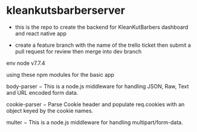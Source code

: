 # kleankutsbarberserver

- this is the repo to create the backend for KleanKutBarbers dashboard and react native app 

- create a feature branch with the name of the trello ticket then submit a pull request for review then merge into dev branch 

env 
node v7.7.4

using these npm modules for the basic app 

body-parser − This is a node.js middleware for handling JSON, Raw, Text and URL encoded form data.

cookie-parser − Parse Cookie header and populate req.cookies with an object keyed by the cookie names.

multer − This is a node.js middleware for handling multipart/form-data.


